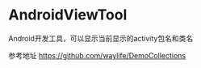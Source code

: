 # AndroidViewTool
Android开发工具，可以显示当前显示的activity包名和类名

参考地址 https://github.com/waylife/DemoCollections
